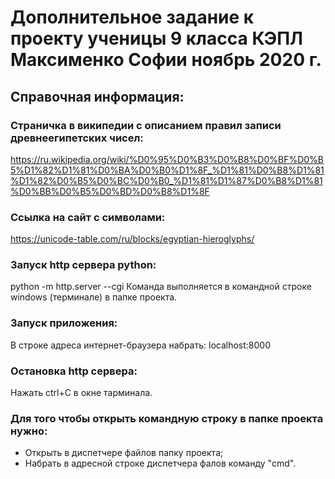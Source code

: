 # Дополнительное задание к проекту ученицы 9 класса КЭПЛ Максименко Софии ноябрь 2020 г.

## Справочная информация:
### Страничка в википедии с описанием правил записи древнеегипетских чисел:
https://ru.wikipedia.org/wiki/%D0%95%D0%B3%D0%B8%D0%BF%D0%B5%D1%82%D1%81%D0%BA%D0%B0%D1%8F_%D1%81%D0%B8%D1%81%D1%82%D0%B5%D0%BC%D0%B0_%D1%81%D1%87%D0%B8%D1%81%D0%BB%D0%B5%D0%BD%D0%B8%D1%8F
### Ссылка на сайт с символами:
https://unicode-table.com/ru/blocks/egyptian-hieroglyphs/ 
### Запуск http  сервера  python:
python -m http.server --cgi 
Команда выполняется в командной строке windows (терминале) в папке проекта.
### Запуск приложения:
В строке адреса интернет-браузера набрать:
localhost:8000
### Остановка http сервера:
Нажать ctrl+C в окне тарминала.
### Для того чтобы открыть командную строку в папке проекта нужно:
 - Открыть в диспетчере файлов папку проекта;
 - Набрать в адресной строке диспетчера фалов команду "cmd".


